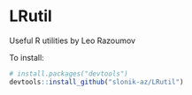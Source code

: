 # LRutil
Useful R utilities by Leo Razoumov

To install:
``` r
# install.packages("devtools")
devtools::install_github("slonik-az/LRutil")
```
